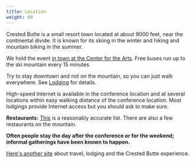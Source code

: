 ```yaml
---
title: Location
weight: 90
---
```


Crested Butte is a small resort town located at about 9000 feet, near
the continental divide. It is known for its skiing in the winter and
hiking and mountain biking in the summer.

We hold the event [in town at the Center for the Arts](https://crestedbuttearts.org/plan/directions/).
Free buses run up to the ski mountain every 15 minutes.

Try to stay downtown and not on the mountain, so you can just walk everywhere.
See [Lodging](/lodging) for details.

High-speed Internet is available in the conference location and at
several locations within easy walking distance of the conference
location. Most lodgings provide Internet access but you should ask to
make sure.

**Restaurants:**
[This](http://www.downtowncrestedbutte.com/restaurants-in-crested-butte/)
is a reasonably accurate list. There are also a few restaurants on the
mountain.

**Often people stay the day after the conference or for the weekend;
informal gatherings have been known to happen.**

[Here's another site](http://travelcrestedbutte.com/) about travel,
lodging and the Crested Butte experience.
